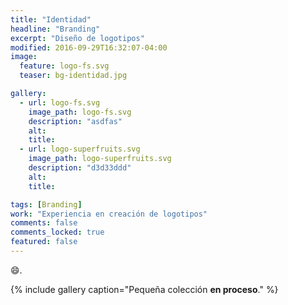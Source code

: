 ```yaml
---
title: "Identidad"
headline: "Branding"
excerpt: "Diseño de logotipos"
modified: 2016-09-29T16:32:07-04:00
image:
  feature: logo-fs.svg
  teaser: bg-identidad.jpg

gallery:
  - url: logo-fs.svg
    image_path: logo-fs.svg
    description: "asdfas"
    alt:
    title:
  - url: logo-superfruits.svg
    image_path: logo-superfruits.svg
    description: "d3d33ddd"
    alt:
    title:

tags: [Branding]
work: "Experiencia en creación de logotipos"
comments: false
comments_locked: true
featured: false
---
```


:smile:.


{% include gallery caption="Pequeña colección **en proceso**." %}
